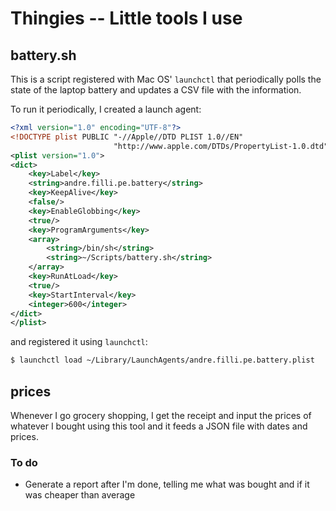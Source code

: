 Thingies -- Little tools I use
==============================


## battery.sh ##

This is a script registered with Mac OS' `launchctl` that periodically
polls the state of the laptop battery and updates a CSV file with the
information.

To run it periodically, I created a launch agent:

``` xml
<?xml version="1.0" encoding="UTF-8"?>
<!DOCTYPE plist PUBLIC "-//Apple//DTD PLIST 1.0//EN"
                       "http://www.apple.com/DTDs/PropertyList-1.0.dtd">
<plist version="1.0">
<dict>
    <key>Label</key>
    <string>andre.filli.pe.battery</string>
    <key>KeepAlive</key>
    <false/>
    <key>EnableGlobbing</key>
    <true/>
    <key>ProgramArguments</key>
    <array>
        <string>/bin/sh</string>
        <string>~/Scripts/battery.sh</string>
    </array>
    <key>RunAtLoad</key>
    <true/>
    <key>StartInterval</key>
    <integer>600</integer>
</dict>
</plist>
```

and registered it using `launchctl`:

``` sh
$ launchctl load ~/Library/LaunchAgents/andre.filli.pe.battery.plist
```

## prices ##

Whenever I go grocery shopping, I get the receipt and input the prices
of whatever I bought using this tool and it feeds a JSON file with dates
and prices.

### To do ###

-   Generate a report after I'm done, telling me what was bought and if
    it was cheaper than average
